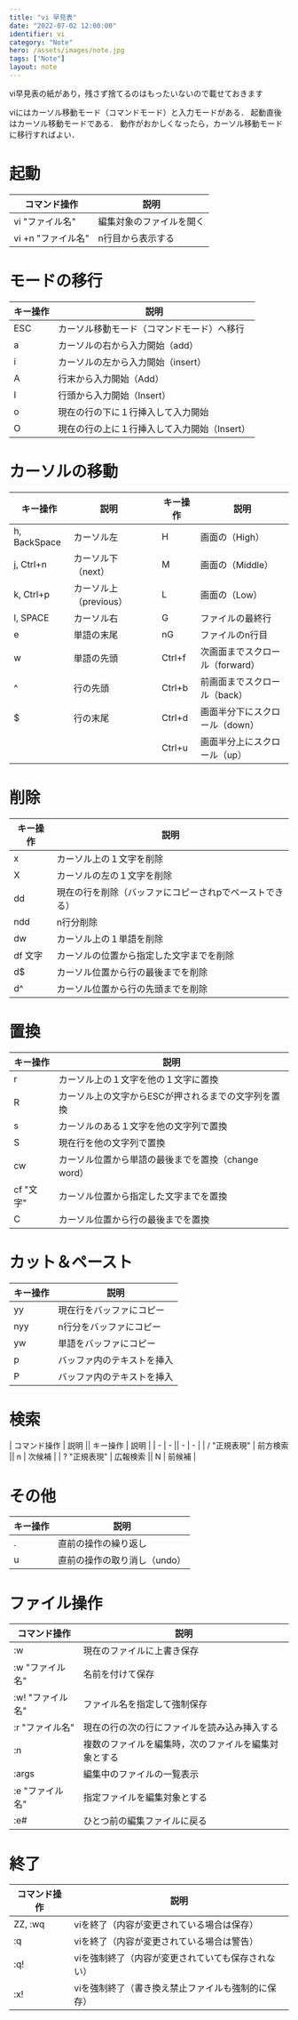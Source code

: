 ```yaml
---
title: "vi 早見表"
date: "2022-07-02 12:00:00"
identifier: vi
category: "Note"
hero: /assets/images/note.jpg
tags: ["Note"]
layout: note
---
```


vi早見表の紙があり，残さず捨てるのはもったいないので載せておきます
<!--more-->

viにはカーソル移動モード（コマンドモード）と入力モードがある．
起動直後はカーソル移動モードである．
動作がおかしくなったら，カーソル移動モードに移行すればよい．

# 起動

| コマンド操作 | 説明 |
| - | - |
| vi "ファイル名" | 編集対象のファイルを開く |
| vi +n "ファイル名" | n行目から表示する |

# モードの移行

| キー操作 | 説明 |
| - | - |
| ESC | カーソル移動モード（コマンドモード）へ移行 |
| a | カーソルの右から入力開始（add） |
| i | カーソルの左から入力開始（insert） |
| A | 行末から入力開始（Add） |
| I | 行頭から入力開始（Insert） |
| o | 現在の行の下に１行挿入して入力開始 |
| O | 現在の行の上に１行挿入して入力開始（Insert） |

# カーソルの移動

| キー操作 | 説明 || キー操作 | 説明 |
| - | - |-| - | - |
| h, BackSpace | カーソル左 || H | 画面の（High） |
| j, Ctrl+n | カーソル下（next） || M | 画面の（Middle） |
| k, Ctrl+p | カーソル上（previous） || L | 画面の（Low） |
| l, SPACE | カーソル右 || G | ファイルの最終行 |
| e | 単語の末尾 || nG | ファイルのn行目 |
| w | 単語の先頭 || Ctrl+f | 次画面までスクロール（forward） |
| ^ | 行の先頭 || Ctrl+b | 前画面までスクロール（back） |
| $ | 行の末尾 || Ctrl+d | 画面半分下にスクロール（down） |
|  |  || Ctrl+u | 画面半分上にスクロール（up） |

# 削除

| キー操作 | 説明 |
| - | - |
| x | カーソル上の１文字を削除 |
| X | カーソルの左の１文字を削除 |
| dd | 現在の行を削除（バッファにコピーされpでペーストできる） |
| ndd | n行分削除 |
| dw | カーソル上の１単語を削除 |
| df 文字 | カーソルの位置から指定した文字までを削除 |
| d$ | カーソル位置から行の最後までを削除 |
| d^ | カーソル位置から行の先頭までを削除 |

# 置換

| キー操作 | 説明 |
| - | - |
| r | カーソル上の１文字を他の１文字に置換 |
| R | カーソル上の文字からESCが押されるまでの文字列を置換 |
| s | カーソルのある１文字を他の文字列で置換 |
| S | 現在行を他の文字列で置換 |
| cw | カーソル位置から単語の最後までを置換（change word） |
| cf "文字" | カーソル位置から指定した文字までを置換 |
| C | カーソル位置から行の最後までを置換 |

# カット＆ペースト

| キー操作 | 説明 |
| - | - |
| yy | 現在行をバッファにコピー |
| nyy | n行分をバッファにコピー |
| yw | 単語をバッファにコピー |
| p | バッファ内のテキストを挿入 |
| P | バッファ内のテキストを挿入 |

# 検索

| コマンド操作 | 説明 || キー操作 | 説明 |
| - | - || - | - |
| / "正規表現" | 前方検索 || n | 次候補 |
| ? "正規表現" | 広報検索 || N | 前候補 |

# その他

| キー操作 | 説明 |
| - | - |
| . | 直前の操作の繰り返し |
| u | 直前の操作の取り消し（undo） |

# ファイル操作

| コマンド操作 | 説明 |
| - | - |
| :w | 現在のファイルに上書き保存 |
| :w "ファイル名" | 名前を付けて保存 |
| :w! "ファイル名" | ファイル名を指定して強制保存 |
| :r "ファイル名" | 現在の行の次の行にファイルを読み込み挿入する |
| :n | 複数のファイルを編集時，次のファイルを編集対象とする |
| :args | 編集中のファイルの一覧表示 |
| :e "ファイル名" | 指定ファイルを編集対象とする |
| :e# | ひとつ前の編集ファイルに戻る |

# 終了

| コマンド操作 | 説明 |
| - | - |
| ZZ, :wq | viを終了（内容が変更されている場合は保存） |
| :q | viを終了（内容が変更されている場合は警告） |
| :q! | viを強制終了（内容が変更されていても保存されない） |
| :x! | viを強制終了（書き換え禁止ファイルも強制的に保存） |